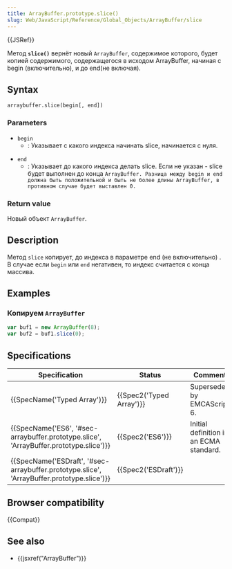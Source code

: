 ```yaml
---
title: ArrayBuffer.prototype.slice()
slug: Web/JavaScript/Reference/Global_Objects/ArrayBuffer/slice
---
```

{{JSRef}}

Метод **`slice()`** вернёт новый `ArrayBuffer`, содержимое которого, будет копией содержимого, содержащегося в исходом ArrayBuffer, начиная с begin (включительно), и до end(не включая).

## Syntax

```
arraybuffer.slice(begin[, end])
```

### Parameters

- `begin`
  - : Указывает с какого индекса начинать slice, начинается с нуля.

<!---->

- `end`
  - : Указывает до какого индекса делать slice. Если не указан - slice будет выполнен до конца `ArrayBuffer. Разница между begin и end должна быть положительной и быть не более длины ArrayBuffer, в противном случае будет выставлен 0.`

### Return value

Новый объект `ArrayBuffer`.

## Description

Метод `slice` копирует, до индекса в параметре end (не включительно) . В случае если `begin` или `end` негативен, то индекс считается с конца массива.

## Examples

### Копируем `ArrayBuffer`

```js
var buf1 = new ArrayBuffer(8);
var buf2 = buf1.slice(0);
```

## Specifications

| Specification                                                                                                            | Status                           | Comment                                 |
| ------------------------------------------------------------------------------------------------------------------------ | -------------------------------- | --------------------------------------- |
| {{SpecName('Typed Array')}}                                                                                     | {{Spec2('Typed Array')}} | Superseded by EMCAScript 6.             |
| {{SpecName('ES6', '#sec-arraybuffer.prototype.slice', 'ArrayBuffer.prototype.slice')}}     | {{Spec2('ES6')}}             | Initial definition in an ECMA standard. |
| {{SpecName('ESDraft', '#sec-arraybuffer.prototype.slice', 'ArrayBuffer.prototype.slice')}} | {{Spec2('ESDraft')}}     |                                         |

## Browser compatibility

{{Compat}}

## See also

- {{jsxref("ArrayBuffer")}}
